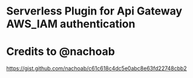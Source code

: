 # Serverless Plugin for Api Gateway AWS_IAM  authentication


# Credits to @nachoab 
 https://gist.github.com/nachoab/c61c618c4dc5e0abc8e63fd22748cbb2